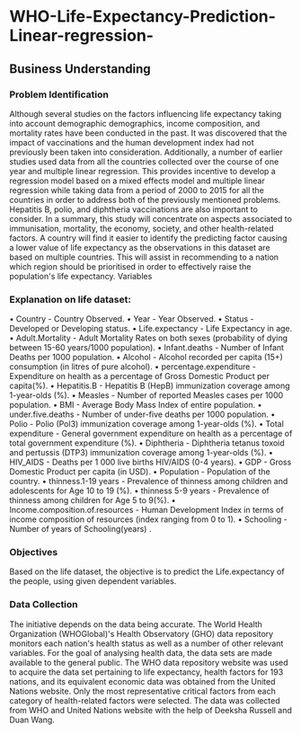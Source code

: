 # WHO-Life-Expectancy-Prediction-Linear-regression-
## Business Understanding
### Problem Identification
Although several studies on the factors influencing life expectancy taking into account demographic demographics, income composition, and mortality rates have been conducted in the past. It was discovered that the impact of vaccinations and the human development index had not previously been taken into consideration. Additionally, a number of earlier studies used data from all the countries collected over the course of one year and multiple linear regression. This provides incentive to develop a regression model based on a mixed effects model and multiple linear regression while taking data from a period of 2000 to 2015 for all the countries in order to address both of the previously mentioned problems. Hepatitis B, polio, and diphtheria vaccinations are also important to consider. In a summary, this study will concentrate on aspects associated to immunisation, mortality, the economy, society, and other health-related factors. A country will find it easier to identify the predicting factor causing a lower value of life expectancy as the observations in this dataset are based on multiple countries. This will assist in recommending to a nation which region should be prioritised in order to effectively raise the population's life expectancy.
Variables
### Explanation on life dataset:
•	Country - Country Observed.
•	Year - Year Observed.
•	Status - Developed or Developing status.
•	Life.expectancy - Life Expectancy in age.
•	Adult.Mortality - Adult Mortality Rates on both sexes (probability of dying between 15-60 years/1000 population).
•	Infant.deaths - Number of Infant Deaths per 1000 population.
•	Alcohol - Alcohol recorded per capita (15+) consumption (in litres of pure alcohol).
•	percentage.expenditure - Expenditure on health as a percentage of Gross Domestic Product per capita(%).
•	Hepatitis.B - Hepatitis B (HepB) immunization coverage among 1-year-olds (%).
•	Measles - Number of reported Measles cases per 1000 population.
•	BMI - Average Body Mass Index of entire population.
•	under.five.deaths - Number of under-five deaths per 1000 population.
•	Polio - Polio (Pol3) immunization coverage among 1-year-olds (%).
•	Total expenditure - General government expenditure on health as a percentage of total government expenditure (%).
•	Diphtheria - Diphtheria tetanus toxoid and pertussis (DTP3) immunization coverage among 1-year-olds (%).
•	HIV_AIDS - Deaths per 1 000 live births HIV/AIDS (0-4 years).
•	GDP - Gross Domestic Product per capita (in USD).
•	Population - Population of the country.
•	thinness.1-19 years - Prevalence of thinness among children and adolescents for Age 10 to 19 (%).
•	thinness 5-9 years - Prevalence of thinness among children for Age 5 to 9(%).
•	Income.composition.of.resources - Human Development Index in terms of income composition of resources (index ranging from 0 to 1).
•	Schooling - Number of years of Schooling(years) .
### Objectives
Based on the life dataset, the objective is to predict the Life.expectancy of the people, using given dependent variables.
### Data Collection
The initiative depends on the data being accurate. The World Health Organization (WHOGlobal)'s Health Observatory (GHO) data repository monitors each nation's health status as well as a number of other relevant variables. For the goal of analysing health data, the data sets are made available to the general public. The WHO data repository website was used to acquire the data set pertaining to life expectancy, health factors for 193 nations, and its equivalent economic data was obtained from the United Nations website. Only the most representative critical factors from each category of health-related factors were selected. 
The data was collected from WHO and United Nations website with the help of Deeksha Russell and Duan Wang.
